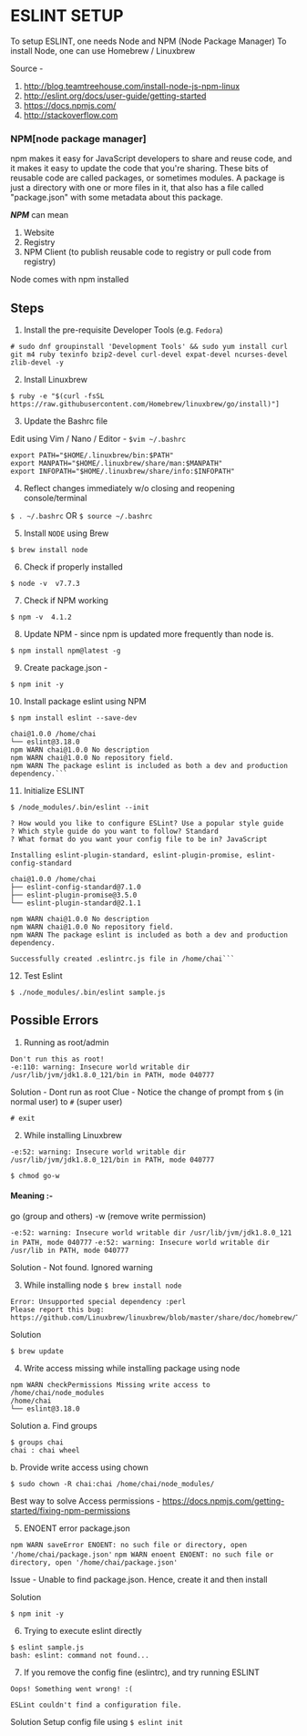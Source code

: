 # ESLINT SETUP

To setup ESLINT, one needs Node and NPM (Node Package Manager)
To install Node, one can use Homebrew / Linuxbrew

Source - 
1. http://blog.teamtreehouse.com/install-node-js-npm-linux
2. http://eslint.org/docs/user-guide/getting-started
3. https://docs.npmjs.com/
4. http://stackoverflow.com

### NPM[node package manager]

npm makes it easy for JavaScript developers to share and reuse code, and it makes it easy to update the code that you're sharing.
These bits of reusable code are called packages, or sometimes modules. A package is just a directory with one or more files in it, that also has a file called "package.json" with some metadata about this package.

**_NPM_** can mean

1. Website 
2. Registry 
3. NPM Client (to publish reusable code to registry or pull code from registry)

Node comes with npm installed

## Steps 

1. Install the pre-requisite Developer Tools (e.g. `Fedora`)

`# sudo dnf groupinstall 'Development Tools' && sudo yum install curl git m4 ruby texinfo bzip2-devel curl-devel expat-devel ncurses-devel zlib-devel -y`

2. Install Linuxbrew

`$ ruby -e "$(curl -fsSL https://raw.githubusercontent.com/Homebrew/linuxbrew/go/install)"]`

3. Update the Bashrc file 

Edit using Vim / Nano / Editor - `$vim ~/.bashrc`

```
export PATH="$HOME/.linuxbrew/bin:$PATH"
export MANPATH="$HOME/.linuxbrew/share/man:$MANPATH"  
export INFOPATH="$HOME/.linuxbrew/share/info:$INFOPATH"
```

4. Reflect changes immediately w/o closing and reopening console/terminal

`$ . ~/.bashrc` OR
`$ source ~/.bashrc`

5. Install `NODE` using Brew

`$ brew install node`

6. Check if properly installed

`$ node -v 
v7.7.3`

7. Check if NPM working 

`$ npm -v 
4.1.2`

8. Update NPM - since npm is updated more frequently than node is. 

`$ npm install npm@latest -g`

9. Create package.json - 

`$ npm init -y`

10. Install package eslint using NPM


`$ npm install eslint --save-dev `
```
chai@1.0.0 /home/chai 
└── eslint@3.18.0 
npm WARN chai@1.0.0 No description 
npm WARN chai@1.0.0 No repository field. 
npm WARN The package eslint is included as both a dev and production dependency.```
```

11. Initialize ESLINT 

`$ /node_modules/.bin/eslint --init `
```
? How would you like to configure ESLint? Use a popular style guide 
? Which style guide do you want to follow? Standard 
? What format do you want your config file to be in? JavaScript 

Installing eslint-plugin-standard, eslint-plugin-promise, eslint-config-standard 

chai@1.0.0 /home/chai 
├── eslint-config-standard@7.1.0 
├── eslint-plugin-promise@3.5.0 
└── eslint-plugin-standard@2.1.1 

npm WARN chai@1.0.0 No description 
npm WARN chai@1.0.0 No repository field. 
npm WARN The package eslint is included as both a dev and production dependency. 

Successfully created .eslintrc.js file in /home/chai```
```

12. Test Eslint

`$ ./node_modules/.bin/eslint sample.js `

## Possible Errors

1. Running as root/admin

```# ruby -e "$(curl -fsSL https://raw.githubusercontent.com/Homebrew/linuxbrew/go/install)" 
Don't run this as root! 
-e:110: warning: Insecure world writable dir /usr/lib/jvm/jdk1.8.0_121/bin in PATH, mode 040777
```
Solution - Dont run as root
Clue - Notice the change of prompt from `$` (in normal user) to `#` (super user)

`# exit`

2. While installing Linuxbrew

`-e:52: warning: Insecure world writable dir /usr/lib/jvm/jdk1.8.0_121/bin in PATH, mode 040777`

`$ chmod go-w `

#### Meaning :- 

go (group and others) 
-w (remove write permission)

`-e:52: warning: Insecure world writable dir /usr/lib/jvm/jdk1.8.0_121 in PATH, mode 040777`
`-e:52: warning: Insecure world writable dir /usr/lib in PATH, mode 040777`

Solution - Not found. Ignored warning

3. While installing node
`$ brew install node `

```
Error: Unsupported special dependency :perl 
Please report this bug:    https://github.com/Linuxbrew/linuxbrew/blob/master/share/doc/homebrew/Troubleshooting.md#troubleshooting
```

Solution 

`$ brew update`

4. Write access missing while installing package using node

```
npm WARN checkPermissions Missing write access to /home/chai/node_modules 
/home/chai 
└── eslint@3.18.0
```

Solution
a. Find groups

```
$ groups chai
chai : chai wheel
```

b. Provide write access using chown

`$ sudo chown -R chai:chai /home/chai/node_modules/ `

Best way to solve Access permissions - https://docs.npmjs.com/getting-started/fixing-npm-permissions

5. ENOENT error package.json

`npm WARN saveError ENOENT: no such file or directory, open '/home/chai/package.json'`
`npm WARN enoent ENOENT: no such file or directory, open '/home/chai/package.json'`

Issue - Unable to find package.json. Hence, create it and then install

Solution

`$ npm init -y `

6. Trying to execute eslint directly

```
$ eslint sample.js 
bash: eslint: command not found...
```

7. If you remove the config fine (eslintrc), and try running ESLINT

```
Oops! Something went wrong! :(

ESLint couldn't find a configuration file.
```

Solution
Setup config file using 
`$ eslint init`

